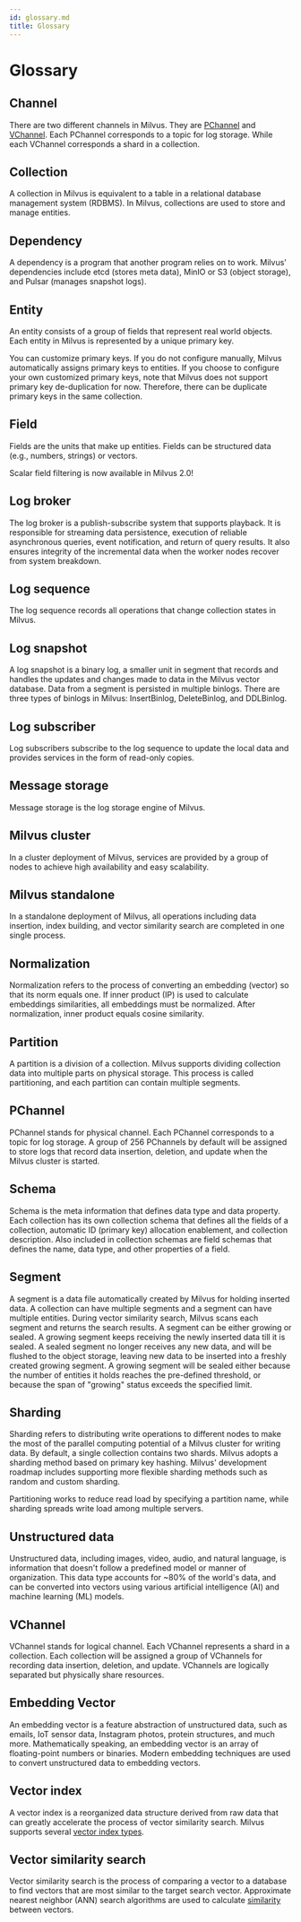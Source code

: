 ```yaml
---
id: glossary.md
title: Glossary
---
```


# Glossary

## Channel

There are two different channels in Milvus. They are [PChannel](#PChannel) and [VChannel](#VChannel). Each PChannel corresponds to a topic for log storage. While each VChannel corresponds a shard in a collection. 

## Collection
A collection in Milvus is equivalent to a table in a relational database management system (RDBMS). In Milvus, collections are used to store and manage entities.

## Dependency
A dependency is a program that another program relies on to work. Milvus' dependencies include etcd (stores meta data), MinIO or S3 (object storage), and Pulsar (manages snapshot logs).

## Entity
An entity consists of a group of fields that represent real world objects. Each entity in Milvus is represented by a unique primary key.

<div class="alert note">
You can customize primary keys. If you do not configure manually, Milvus automatically assigns primary keys to entities. If you choose to configure your own customized primary keys, note that Milvus does not support primary key de-duplication for now. Therefore, there can be duplicate primary keys in the same collection.
</div>

## Field
Fields are the units that make up entities. Fields can be structured data (e.g., numbers, strings) or vectors.

<div class="alert note">
Scalar field filtering is now available in Milvus 2.0!
</div>

## Log broker
The log broker is a publish-subscribe system that supports playback. It is responsible for streaming data persistence, execution of reliable asynchronous queries, event notification, and return of query results. It also ensures integrity of the incremental data when the worker nodes recover from system breakdown.

## Log sequence
The log sequence records all operations that change collection states in Milvus.

## Log snapshot

A log snapshot is a binary log, a smaller unit in segment that records and handles the updates and changes made to data in the Milvus vector database. Data from a segment is persisted in multiple binlogs. There are three types of binlogs in Milvus: InsertBinlog, DeleteBinlog, and DDLBinlog.

## Log subscriber
Log subscribers subscribe to the log sequence to update the local data and provides services in the form of read-only copies.

## Message storage

Message storage is the log storage engine of Milvus. 

## Milvus cluster
In a cluster deployment of Milvus, services are provided by a group of nodes to achieve high availability and easy scalability.

## Milvus standalone
In a standalone deployment of Milvus, all operations including data insertion, index building, and vector similarity search are completed in one single process.

## Normalization
Normalization refers to the process of converting an embedding (vector) so that its norm equals one. If inner product (IP) is used to calculate embeddings similarities, all embeddings must be normalized. After normalization, inner product equals cosine similarity.

## Partition
A partition is a division of a collection. Milvus supports dividing collection data into multiple parts on physical storage. This process is called partitioning, and each partition can contain multiple segments.

## PChannel
PChannel stands for physical channel. Each PChannel corresponds to a topic for log storage. A group of 256 PChannels by default will be assigned to store logs that record data insertion, deletion, and update when the Milvus cluster is started.

## Schema
Schema is the meta information that defines data type and data property. Each collection has its own collection schema that defines all the fields of a collection, automatic ID (primary key) allocation enablement, and collection description. Also included in collection schemas are field schemas that defines the name, data type, and other properties of a field. 

## Segment
A segment is a data file automatically created by Milvus for holding inserted data. A collection can have multiple segments and a segment can have multiple entities. During vector similarity search, Milvus scans each segment and returns the search results. A segment can be either growing or sealed. A growing segment keeps receiving the newly inserted data till it is sealed. A sealed segment no longer receives any new data, and will be flushed to the object storage, leaving new data to be inserted into a freshly created growing segment. A growing segment will be sealed either because the number of entities it holds reaches the pre-defined threshold, or because the span of "growing" status exceeds the specified limit.

## Sharding
Sharding refers to distributing write operations to different nodes to make the most of the parallel computing potential of a Milvus cluster for writing data. By default, a single collection contains two shards. Milvus adopts a sharding method based on primary key hashing. Milvus' development roadmap includes supporting more flexible sharding methods such as random and custom sharding.

<div class="alert note">
Partitioning works to reduce read load by specifying a partition name, while sharding spreads write load among multiple servers.
</div>

## Unstructured data
Unstructured data, including images, video, audio, and natural language, is information that doesn't follow a predefined model or manner of organization. This data type accounts for ~80% of the world's data, and can be converted into vectors using various artificial intelligence (AI) and machine learning (ML) models.

## VChannel
VChannel stands for logical channel. Each VChannel represents a shard in a collection. Each collection will be assigned a group of VChannels for recording data insertion, deletion, and update. VChannels are logically separated but physically share resources.


## Embedding Vector
An embedding vector is a feature abstraction of unstructured data, such as emails, IoT sensor data, Instagram photos, protein structures, and much more. Mathematically speaking, an embedding vector is an array of floating-point numbers or binaries. Modern embedding techniques are used to convert unstructured data to embedding vectors.

## Vector index
A vector index is a reorganized data structure derived from raw data that can greatly accelerate the process of vector similarity search. Milvus supports several [vector index types](index.md).

## Vector similarity search
Vector similarity search is the process of comparing a vector to a database to find vectors that are most similar to the target search vector. Approximate nearest neighbor (ANN) search algorithms are used to calculate [similarity](metric.md) between vectors. 

